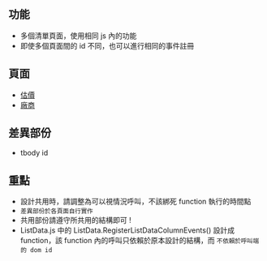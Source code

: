 ## 功能

- 多個清單頁面，使用相同 js 內的功能
- 即使多個頁面間的 id 不同，也可以進行相同的事件註冊

## 頁面

- [估價](./Offers.html)
- [廠商](./Vendors.html)

## 差異部份

- tbody id

## 重點

- 設計共用時，請調整為可以視情況呼叫，不該綁死 function 執行的時間點
- `差異部份於各頁面自行實作`
- 共用部份請遵守所共用的結構即可 !
- ListData.js 中的 ListData.RegisterListDataColumnEvents() 設計成 function，該 function 內的呼叫只依賴於原本設計的結構，而 `不依賴於呼叫端的 dom id`